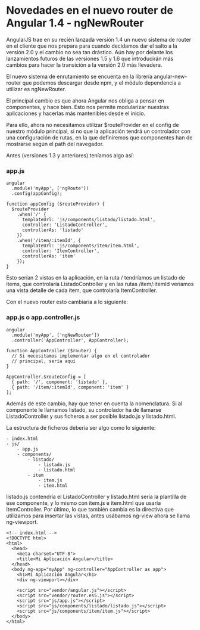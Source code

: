 # Novedades en el nuevo router de Angular 1.4 - ngNewRouter

AngularJS trae en su recién lanzada versión 1.4 un nuevo sistema de router en el cliente que nos prepara para cuando decidamos dar el salto a la versión 2.0 y el cambio no sea tan drástico. Aún hay por delante los lanzamientos futuros de 
las versiones 1.5 y 1.6 que introducirán más cambios para hacer la transición a la versión 2.0 más llevadera.

El nuevo sistema de enrutamiento se encuenta en la librería angular-new-router que podemos descargar desde npm, y el módulo dependencia a utilizar es ngNewRouter.

El principal cambio es que ahora Angular nos obliga a pensar en componentes, y hace bien. Esto nos permite modularizar nuestras aplicaciones y hacerlas más mantenibles desde el inicio.

Para ello, ahora no necesitamos utilizar $routeProvider en el config de nuestro módulo principal, si no que la aplicación tendrá un controlador con una configuración de rutas, en la que definiremos que componentes han de mostrarse según el path del navegador.

Antes (versiones 1.3 y anteriores) teníamos algo así:


### app.js
```
angular  
  .module('myApp', ['ngRoute'])
  .config(appConfig);

function appConfig ($routeProvider) {  
  $routeProvider
    .when('/' {
      templateUrl: 'js/components/listado/listado.html',
      controller: 'ListadoController',
      controllerAs: 'listado'
    })
    .when('/item/:itemId', {
      templateUrl: 'js/components/item/item.html',
      controller: 'ItemController',
      controllerAs: 'item'
    });
}
```
Esto serían 2 vistas en la aplicación, en la ruta / tendríamos un listado de items, que controlaría ListadoController y en las rutas /item/:itemId veríamos una vista detalle de cada item, que controlaría ItemController.

Con el nuevo router esto cambiaría a lo siguiente:


### app.js o app.controller.js
```
angular  
  .module('myApp', ['ngNewRouter'])
  .controller('AppController', AppController);

function AppController ($router) {  
  // Si necesitamos implementar algo en el controlador
  // principal, sería aquí
}

AppController.$routeConfig = [  
  { path: '/', component: 'listado' },
  { path: '/item/:itemId', component: 'item' }
];
```
Además de este cambio, hay que tener en cuenta la nomenclatura. Si al componente le llamamos listado, su controlador ha de llamarse ListadoController y sus ficheros a ser posible listado.js y listado.html.

La estructura de ficheros debería ser algo como lo siguiente:
```
- index.html
- js/
    - app.js
    - components/
        - listado/
            - listado.js
            - listado.html
        - item
            - item.js
            - item.html
```
listado.js contendría el ListadoController y listado.html sería la plantilla de ese componente, y lo mismo con item.js e item.html que usaría ItemController.
Por último, lo que también cambia es la directiva que utilizamos para insertar las vistas, antes usábamos ng-view ahora se llama ng-viewport.

```
<!-- index.html -->  
<!DOCTYPE html>  
<html>  
  <head>
    <meta charset="UTF-8">
    <title>Mi Aplicación Angular</title>
  </head>
  <body ng-app="myApp" ng-controller="AppController as app">
    <h1>Mi Aplicación Angular</h1>
    <div ng-viewport></div>

    <script src="vendor/angular.js"></script>
    <script src="vendor/router.es5.js"></script>
    <script src="js/app.js"></script>
    <script src="js/components/listado/listado.js"></script>
    <script src="js/components/item/item.js"></script>
  </body>
</html>  
```
